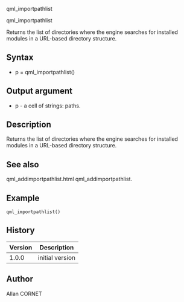 



qml_importpathlist


qml_importpathlist

Returns the list of directories where the engine searches for installed modules in a URL-based directory structure.

## Syntax

- p = qml_importpathlist()

## Output argument

 - p - a cell of strings: paths.

## Description


  <p>Returns the list of directories where the engine searches for installed modules in a URL-based directory structure.</p>


## See also

qml_addimportpathlist.html qml_addimportpathlist.
## Example

```Nelson
qml_importpathlist()
```

## History

|Version|Description|
|------|------|
|1.0.0|initial version|


## Author

Allan CORNET



